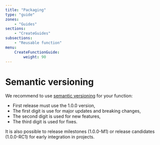 ```yaml
---
title: "Packaging"
type: "guide"
zones:
    - "Guides"
sections:
    - "CreateGuides"
subsections:
    - "Reusable function"
menu:
    CreateFunctionGuide:
        weight: 90
---
```


# Semantic versioning

We recommend to use [semantic versioning](http://semver.org/) for your function:

* First release must use the 1.0.0 version, 
* The first digit is use for major updates and breaking changes, 
* The second digit is used for new features,
* The third digit is used for fixes.

It is also possible to release milestones (1.0.0-M1) or release candidates (1.0.0-RC1) for early integration in 
projects.

